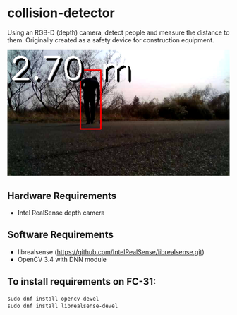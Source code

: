 # collision-detector
Using an RGB-D (depth) camera, detect people and measure the distance to them.  Originally created as a safety device for construction equipment.

![screenshot](/docs/screenshot.png?raw=true)


## Hardware Requirements

* Intel RealSense depth camera

## Software Requirements

* librealsense (https://github.com/IntelRealSense/librealsense.git)
* OpenCV 3.4 with DNN module


## To install requirements on FC-31:

```
sudo dnf install opencv-devel
sudo dnf install librealsense-devel
```
